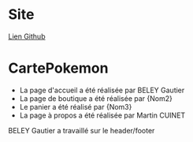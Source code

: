 # Site  
[Lien Github](https://gautier900.github.io/Carte_Pokemon)   
# CartePokemon

- La page d'accueil a été réalisée par BELEY Gautier
- La page de boutique a été réalisée par {Nom2}
- Le panier a été réalisé par {Nom3}
- La page à propos a été réalisée par Martin CUINET

BELEY Gautier a travaillé sur le header/footer
